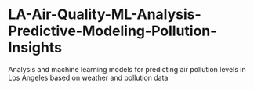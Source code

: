 # LA-Air-Quality-ML-Analysis-Predictive-Modeling-Pollution-Insights
Analysis and machine learning models for predicting air pollution levels in Los Angeles based on weather and pollution data
